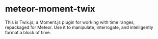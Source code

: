 meteor-moment-twix
==================

This is Twix.js, a Moment.js plugin for working with time ranges, repackaged for Meteor.
Use it to manipulate, interrogate, and intelligently format a block of time.
